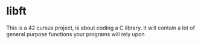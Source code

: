 # libft
This is a 42 cursus project, is about coding a C library. It will contain a lot of general purpose functions your programs will rely upon
